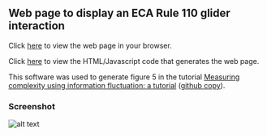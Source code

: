 ## Web page to display an ECA Rule 110 glider interaction

Click [here](https://information-fluctuation-complexity.github.io/) to view the web page in your browser.

Click [here](https://raw.githubusercontent.com/information-fluctuation-complexity/information-fluctuation-complexity.github.io/main/index.html) to view the HTML/Javascript code that generates the web page.

This software was used to generate figure 5 in the tutorial [Measuring complexity using information fluctuation: a tutorial](https://www.researchgate.net/publication/340284677) ([github copy](https://github.com/information-fluctuation-complexity/documents)).

### Screenshot
![alt text](https://information-fluctuation-complexity.github.io/screenshot.png "ECA Rule 110 glider collision")
